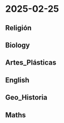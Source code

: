 # 2025-02-25 <!-- markmap: foldAll -->

## Religión

## Biology

## Artes_Plásticas

## English

## Geo_Historia

## Maths

